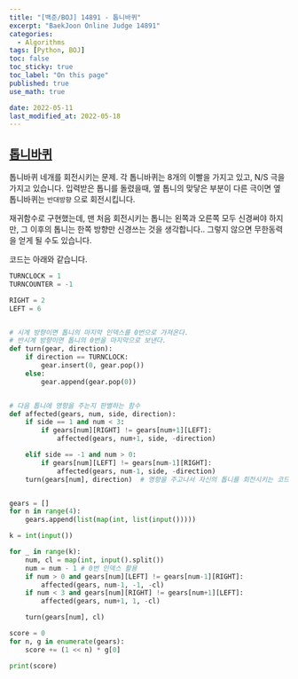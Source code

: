 ```yaml
---
title: "[백준/BOJ] 14891 - 톱니바퀴"
excerpt: "BaekJoon Online Judge 14891"
categories:
  - Algorithms
tags: [Python, BOJ]
toc: false
toc_sticky: true
toc_label: "On this page"
published: true
use_math: true

date: 2022-05-11
last_modified_at: 2022-05-18
---
```


## [톱니바퀴](https://www.acmicpc.net/problem/14891)
톱니바퀴 네개를 회전시키는 문제. 각 톱니바퀴는 8개의 이빨을 가지고 있고, N/S 극을 가지고 있습니다.
입력받은 톱니를 돌렸을때, 옆 톱니의 맞닿은 부분이 다른 극이면 옆 톱니바퀴는 `반대방향` 으로 회전시킵니다.

재귀함수로 구현했는데, 맨 처음 회전시키는 톱니는 왼쪽과 오른쪽 모두 신경써야 하지만, 그 이후의 톱니는 한쪽 방향만 신경쓰는 것을 생각합니다..
그렇지 않으면 무한동력을 얻게 될 수도 있습니다.

코드는 아래와 같습니다.

```python
TURNCLOCK = 1
TURNCOUNTER = -1

RIGHT = 2
LEFT = 6


# 시계 방향이면 톱니의 마지막 인덱스를 0번으로 가져온다.
# 반시계 방향이면 톱니의 0번을 마지막으로 보낸다.
def turn(gear, direction):
    if direction == TURNCLOCK:
        gear.insert(0, gear.pop())
    else:
        gear.append(gear.pop(0))


# 다음 톱니에 영향을 주는지 판별하는 함수
def affected(gears, num, side, direction):
    if side == 1 and num < 3:
        if gears[num][RIGHT] != gears[num+1][LEFT]:
            affected(gears, num+1, side, -direction)

    elif side == -1 and num > 0:
        if gears[num][LEFT] != gears[num-1][RIGHT]:
            affected(gears, num-1, side, -direction)
    turn(gears[num], direction)  # 영향을 주고나서 자신의 톱니를 회전시키는 코드 순서에 주의


gears = []
for n in range(4):
    gears.append(list(map(int, list(input()))))

k = int(input())

for _ in range(k):
    num, cl = map(int, input().split())
    num = num - 1 # 0번 인덱스 활용
    if num > 0 and gears[num][LEFT] != gears[num-1][RIGHT]:
        affected(gears, num-1, -1, -cl)
    if num < 3 and gears[num][RIGHT] != gears[num+1][LEFT]:
        affected(gears, num+1, 1, -cl)

    turn(gears[num], cl)

score = 0
for n, g in enumerate(gears):
    score += (1 << n) * g[0]

print(score)
```